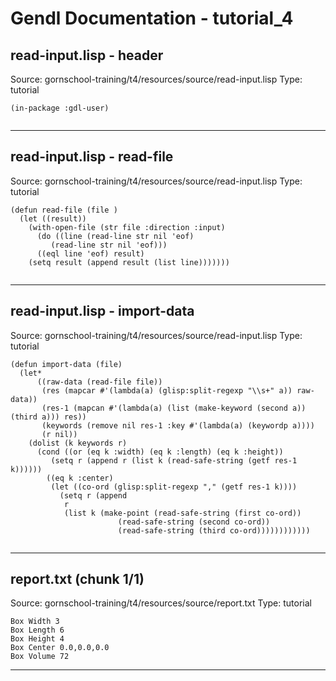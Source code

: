 # Gendl Documentation - tutorial_4

## read-input.lisp - header
Source: gornschool-training/t4/resources/source/read-input.lisp
Type: tutorial

```
(in-package :gdl-user)


```

---

## read-input.lisp - read-file
Source: gornschool-training/t4/resources/source/read-input.lisp
Type: tutorial

```
(defun read-file (file )
  (let ((result))
    (with-open-file (str file :direction :input)
      (do ((line (read-line str nil 'eof)
		 (read-line str nil 'eof)))
	  ((eql line 'eof) result)
	(setq result (append result (list line)))))))


```

---

## read-input.lisp - import-data
Source: gornschool-training/t4/resources/source/read-input.lisp
Type: tutorial

```
(defun import-data (file)
  (let*
      ((raw-data (read-file file))
       (res (mapcar #'(lambda(a) (glisp:split-regexp "\\s+" a)) raw-data))
       (res-1 (mapcan #'(lambda(a) (list (make-keyword (second a)) (third a))) res))
       (keywords (remove nil res-1 :key #'(lambda(a) (keywordp a))))
       (r nil))
    (dolist (k keywords r)
      (cond ((or (eq k :width) (eq k :length) (eq k :height))
	     (setq r (append r (list k (read-safe-string (getf res-1 k))))))
	    ((eq k :center)
	     (let ((co-ord (glisp:split-regexp "," (getf res-1 k))))
	       (setq r (append
			r
			(list k (make-point (read-safe-string (first co-ord))
					    (read-safe-string (second co-ord))
					    (read-safe-string (third co-ord))))))))))))
	

```

---

## report.txt (chunk 1/1)
Source: gornschool-training/t4/resources/source/report.txt
Type: tutorial

```
Box Width 3
Box Length 6
Box Height 4
Box Center 0.0,0.0,0.0
Box Volume 72

```

---

